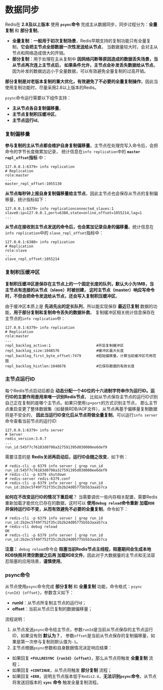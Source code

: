 数据同步
====================================================================
Redis在 **2.8及以上版本** 使用 **`psync`命令** 完成主从数据同步，同步过程分为：**全量复制** 和 **部分复制**。
+ **全量复制**：**一般用于初次复制场景**，Redis早期支持的复制功能只有全量复制，**它会把主节点全部数据一次性发送给从节点**，
当数据量较大时，会对主从节点和网络造成很大的开销。
+ **部分复制**：用于处理在主从复制中 **因网络闪断等原因造成的数据丢失场景，当从节点再次连上主节点后，
如果条件允许，主节点会补发丢失数据给从节点**。因为补发的数据远远小于全量数据，可以有效避免全量复制的过高开销。

**部分复制是对老版本复制的重大优化，有效避免了不必要的全量复制操作**。因此当使用复制功能时，尽量采用2.8以上版本的Redis。

`psync`命令运行需要以下组件支持：
+ **主从节点各自复制偏移量**。
+ **主节点复制积压缓冲区**。
+ **主节点运行id**。

### 复制偏移量
**参与复制的主从节点都会维护自身复制偏移量**。主节点在处理完写入命令后，会把命令的字节长度做累加记录，
统计信息在`info replication`中的 **`master repl_offset`指标** 中：
```
127.0.0.1:6379> info replication
# Replication
role:master
...
master_repl_offset:1055130
```
**从节点每秒钟上报自身复制偏移量给主节点**，因此主节点也会保存从节点的复制偏移量，统计指标如下：
```
127.0.0.1:6379> info replicationconnected_slaves:1
slave0:ip=127.0.0.1,port=6380,state=online,offset=1055214,lag=1
...
```
**从节点在接收到主节点发送的命令后，也会累加记录自身的偏移量**。统计信息在`info replication`中的
`slave_repl_offset`指标中：
```
127.0.0.1:6380> info replication
# Replication
role:slave
...
slave_repl_offset:1055214
```

### 复制积压缓冲区
**复制积压缓冲区是保存在主节点上的一个固定长度的队列，默认大小为1MB，当主节点有连接的从节点（slave）时被创建，
这时主节点（master）响应写命令时，不但会把命令发送给从节点，还会写入复制积压缓冲区**。

由于缓冲区本质上是 **先进先出的定长队列**，所以能实现保存 **最近已复制** 数据的功能，**用于部分复制和复制命令丢失的数据补救**。
复制缓冲区相关统计信息保存在主节点的`info replication`中：
```
127.0.0.1:6379> info replication
# Replication
role:master
...
repl_backlog_active:1                     #开启复制缓冲区
repl_backlog_size:1048576                 #缓冲区最大长度
repl_backlog_first_byte_offset:7479       #超始偏移量，计算当前缓冲区可用范围
repl_backlog_histlen:1048676              #已保存数据的有效长度
```

### 主节点运行ID
每个Redis节点启动后都会 **动态分配一个40位的十六进制字符串作为运行ID。运行ID的主要作用是用来唯一识别Redis节点**，
比如从节点保存主节点的运行ID识别自己正在复制的是哪个主节点。如果只使用`ip+port`的方式识别主节点，
那么主节点重启变更了整体数据集（如替换RDB/AOF文件），从节点再基于偏移量复制数据将是不安全的，
**因此当运行ID变化后从节点将做全量复制**。可以运行`info server`命令查看当前节点的运行ID:
```
127.0.0.1:6379> info server
# Server
redis_version:3.0.7
...
run_id:545f7c76183d0798a327591395d030000ee6def9
```
需要注意的是 **Redis关闭再启动后，运行ID会随之改变**，如下例：
```
# redis-cli -p 6379 info server | grep run_id
run_id:545f7c76183d0798a327591395d030000ee6def9
# redis-cli -p 6379 shutdown
# redis-server redis-6379.conf
# redis-cli -p 6379 info server | grep run_id
run_id:2b2ec5f49f752f35c2b2b24d05775b5b3aaa57ca
```
**如何在不改变运行ID的情况下重启呢**？
当需要调优一些内存相关配置，需要Redis重新加载才能优化已存在的数据，这时可以 **使用`debug reload`命令重新
加载`RDB`并保持运行ID不变，从而有效避免不必要的全量复制**。命令如下：
```
# redis-cli -p 6379 info server | grep run_id
run_id:2b2ec5f49f752f35c2b2b24d05775b5b3aaa57ca
# redis-cli debug reload
OK
# redis-cli -p 6379 info server | grep run_id
run_id:2b2ec5f49f752f35c2b2b24d05775b5b3aaa57ca
```
**注意：** `debug reload`命令会 **阻塞当前Redis节点主线程，阻塞期间会生成本地RDB快照并清空数据之后再
加载RDB文件**。因此对于大数据量的主节点和无法容忍阻塞的应用场景，**谨慎使用**。

### psync命令
从节点使用`psync`命令完成 **部分复制** 和 **全量复制** 功能，命令格式：`psync {runId} {offset}`，参数含义如下：
+ **runId**：从节点所复制主节点的运行Id；
+ **offset**：当前从节点已复制的数据偏移量；

流程说明：
1. 从节点发送`psync`命令给主节点，参数`runId`是当前从节点保存的主节点运行ID，如果没有则 **默认为？**，
参数`offset`是当前从节点保存的复制偏移量，如果是第一次参与复制则默认值为`-1`。
2. 主节点根据`psync`参数和自身数据情况决定响应结果：
  + 如果回复 **`+FULLRESYNC {runId} {offset}`**，那么从节点将触发 **全量复制** 流程；
  + 如果回复 **`+CONTINUE`**，从节点将触发 **部分复制** 流程；
  + 如果回复 **`+ERR`**，说明主节点版本低于`Redis2.8`，**无法识别`psync`命令**，从节点将发送旧版本的 **`sync`
  命令** 触发全量复制流程。
